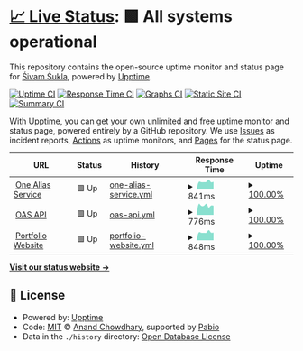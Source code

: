 # [📈 Live Status](https://thanksduck.github.io/oas-uptime): <!--live status--> **🟩 All systems operational**

This repository contains the open-source uptime monitor and status page for [Śivam Śukla](https://thanksduck.github.io/oas-uptime), powered by [Upptime](https://github.com/upptime/upptime).

[![Uptime CI](https://github.com/thanksduck/oas-uptime/workflows/Uptime%20CI/badge.svg)](https://github.com/thanksduck/oas-uptime/actions?query=workflow%3A%22Uptime+CI%22)
[![Response Time CI](https://github.com/thanksduck/oas-uptime/workflows/Response%20Time%20CI/badge.svg)](https://github.com/thanksduck/oas-uptime/actions?query=workflow%3A%22Response+Time+CI%22)
[![Graphs CI](https://github.com/thanksduck/oas-uptime/workflows/Graphs%20CI/badge.svg)](https://github.com/thanksduck/oas-uptime/actions?query=workflow%3A%22Graphs+CI%22)
[![Static Site CI](https://github.com/thanksduck/oas-uptime/workflows/Static%20Site%20CI/badge.svg)](https://github.com/thanksduck/oas-uptime/actions?query=workflow%3A%22Static+Site+CI%22)
[![Summary CI](https://github.com/thanksduck/oas-uptime/workflows/Summary%20CI/badge.svg)](https://github.com/thanksduck/oas-uptime/actions?query=workflow%3A%22Summary+CI%22)

With [Upptime](https://upptime.js.org), you can get your own unlimited and free uptime monitor and status page, powered entirely by a GitHub repository. We use [Issues](https://github.com/thanksduck/oas-uptime/issues) as incident reports, [Actions](https://github.com/thanksduck/oas-uptime/actions) as uptime monitors, and [Pages](https://thanksduck.github.io/oas-uptime) for the status page.

<!--start: status pages-->
<!-- This summary is generated by Upptime (https://github.com/upptime/upptime) -->
<!-- Do not edit this manually, your changes will be overwritten -->
<!-- prettier-ignore -->
| URL | Status | History | Response Time | Uptime |
| --- | ------ | ------- | ------------- | ------ |
| <img alt="" src="https://icons.duckduckgo.com/ip3/1as.in.ico" height="13"> [One Alias Service](https://1as.in) | 🟩 Up | [one-alias-service.yml](https://github.com/thanksduck/oas-uptime/commits/HEAD/history/one-alias-service.yml) | <details><summary><img alt="Response time graph" src="./graphs/one-alias-service/response-time-week.png" height="20"> 841ms</summary><br><a href="https://thanksduck.github.io/oas-uptime/history/one-alias-service"><img alt="Response time 915" src="https://img.shields.io/endpoint?url=https%3A%2F%2Fraw.githubusercontent.com%2Fthanksduck%2Foas-uptime%2FHEAD%2Fapi%2Fone-alias-service%2Fresponse-time.json"></a><br><a href="https://thanksduck.github.io/oas-uptime/history/one-alias-service"><img alt="24-hour response time 1001" src="https://img.shields.io/endpoint?url=https%3A%2F%2Fraw.githubusercontent.com%2Fthanksduck%2Foas-uptime%2FHEAD%2Fapi%2Fone-alias-service%2Fresponse-time-day.json"></a><br><a href="https://thanksduck.github.io/oas-uptime/history/one-alias-service"><img alt="7-day response time 841" src="https://img.shields.io/endpoint?url=https%3A%2F%2Fraw.githubusercontent.com%2Fthanksduck%2Foas-uptime%2FHEAD%2Fapi%2Fone-alias-service%2Fresponse-time-week.json"></a><br><a href="https://thanksduck.github.io/oas-uptime/history/one-alias-service"><img alt="30-day response time 915" src="https://img.shields.io/endpoint?url=https%3A%2F%2Fraw.githubusercontent.com%2Fthanksduck%2Foas-uptime%2FHEAD%2Fapi%2Fone-alias-service%2Fresponse-time-month.json"></a><br><a href="https://thanksduck.github.io/oas-uptime/history/one-alias-service"><img alt="1-year response time 915" src="https://img.shields.io/endpoint?url=https%3A%2F%2Fraw.githubusercontent.com%2Fthanksduck%2Foas-uptime%2FHEAD%2Fapi%2Fone-alias-service%2Fresponse-time-year.json"></a></details> | <details><summary><a href="https://thanksduck.github.io/oas-uptime/history/one-alias-service">100.00%</a></summary><a href="https://thanksduck.github.io/oas-uptime/history/one-alias-service"><img alt="All-time uptime 100.00%" src="https://img.shields.io/endpoint?url=https%3A%2F%2Fraw.githubusercontent.com%2Fthanksduck%2Foas-uptime%2FHEAD%2Fapi%2Fone-alias-service%2Fuptime.json"></a><br><a href="https://thanksduck.github.io/oas-uptime/history/one-alias-service"><img alt="24-hour uptime 100.00%" src="https://img.shields.io/endpoint?url=https%3A%2F%2Fraw.githubusercontent.com%2Fthanksduck%2Foas-uptime%2FHEAD%2Fapi%2Fone-alias-service%2Fuptime-day.json"></a><br><a href="https://thanksduck.github.io/oas-uptime/history/one-alias-service"><img alt="7-day uptime 100.00%" src="https://img.shields.io/endpoint?url=https%3A%2F%2Fraw.githubusercontent.com%2Fthanksduck%2Foas-uptime%2FHEAD%2Fapi%2Fone-alias-service%2Fuptime-week.json"></a><br><a href="https://thanksduck.github.io/oas-uptime/history/one-alias-service"><img alt="30-day uptime 100.00%" src="https://img.shields.io/endpoint?url=https%3A%2F%2Fraw.githubusercontent.com%2Fthanksduck%2Foas-uptime%2FHEAD%2Fapi%2Fone-alias-service%2Fuptime-month.json"></a><br><a href="https://thanksduck.github.io/oas-uptime/history/one-alias-service"><img alt="1-year uptime 100.00%" src="https://img.shields.io/endpoint?url=https%3A%2F%2Fraw.githubusercontent.com%2Fthanksduck%2Foas-uptime%2FHEAD%2Fapi%2Fone-alias-service%2Fuptime-year.json"></a></details>
| <img alt="" src="https://icons.duckduckgo.com/ip3/oas.20032003.xyz.ico" height="13"> [OAS API](https://oas.20032003.xyz/health) | 🟩 Up | [oas-api.yml](https://github.com/thanksduck/oas-uptime/commits/HEAD/history/oas-api.yml) | <details><summary><img alt="Response time graph" src="./graphs/oas-api/response-time-week.png" height="20"> 776ms</summary><br><a href="https://thanksduck.github.io/oas-uptime/history/oas-api"><img alt="Response time 755" src="https://img.shields.io/endpoint?url=https%3A%2F%2Fraw.githubusercontent.com%2Fthanksduck%2Foas-uptime%2FHEAD%2Fapi%2Foas-api%2Fresponse-time.json"></a><br><a href="https://thanksduck.github.io/oas-uptime/history/oas-api"><img alt="24-hour response time 639" src="https://img.shields.io/endpoint?url=https%3A%2F%2Fraw.githubusercontent.com%2Fthanksduck%2Foas-uptime%2FHEAD%2Fapi%2Foas-api%2Fresponse-time-day.json"></a><br><a href="https://thanksduck.github.io/oas-uptime/history/oas-api"><img alt="7-day response time 776" src="https://img.shields.io/endpoint?url=https%3A%2F%2Fraw.githubusercontent.com%2Fthanksduck%2Foas-uptime%2FHEAD%2Fapi%2Foas-api%2Fresponse-time-week.json"></a><br><a href="https://thanksduck.github.io/oas-uptime/history/oas-api"><img alt="30-day response time 755" src="https://img.shields.io/endpoint?url=https%3A%2F%2Fraw.githubusercontent.com%2Fthanksduck%2Foas-uptime%2FHEAD%2Fapi%2Foas-api%2Fresponse-time-month.json"></a><br><a href="https://thanksduck.github.io/oas-uptime/history/oas-api"><img alt="1-year response time 755" src="https://img.shields.io/endpoint?url=https%3A%2F%2Fraw.githubusercontent.com%2Fthanksduck%2Foas-uptime%2FHEAD%2Fapi%2Foas-api%2Fresponse-time-year.json"></a></details> | <details><summary><a href="https://thanksduck.github.io/oas-uptime/history/oas-api">100.00%</a></summary><a href="https://thanksduck.github.io/oas-uptime/history/oas-api"><img alt="All-time uptime 100.00%" src="https://img.shields.io/endpoint?url=https%3A%2F%2Fraw.githubusercontent.com%2Fthanksduck%2Foas-uptime%2FHEAD%2Fapi%2Foas-api%2Fuptime.json"></a><br><a href="https://thanksduck.github.io/oas-uptime/history/oas-api"><img alt="24-hour uptime 100.00%" src="https://img.shields.io/endpoint?url=https%3A%2F%2Fraw.githubusercontent.com%2Fthanksduck%2Foas-uptime%2FHEAD%2Fapi%2Foas-api%2Fuptime-day.json"></a><br><a href="https://thanksduck.github.io/oas-uptime/history/oas-api"><img alt="7-day uptime 100.00%" src="https://img.shields.io/endpoint?url=https%3A%2F%2Fraw.githubusercontent.com%2Fthanksduck%2Foas-uptime%2FHEAD%2Fapi%2Foas-api%2Fuptime-week.json"></a><br><a href="https://thanksduck.github.io/oas-uptime/history/oas-api"><img alt="30-day uptime 100.00%" src="https://img.shields.io/endpoint?url=https%3A%2F%2Fraw.githubusercontent.com%2Fthanksduck%2Foas-uptime%2FHEAD%2Fapi%2Foas-api%2Fuptime-month.json"></a><br><a href="https://thanksduck.github.io/oas-uptime/history/oas-api"><img alt="1-year uptime 100.00%" src="https://img.shields.io/endpoint?url=https%3A%2F%2Fraw.githubusercontent.com%2Fthanksduck%2Foas-uptime%2FHEAD%2Fapi%2Foas-api%2Fuptime-year.json"></a></details>
| <img alt="" src="https://icons.duckduckgo.com/ip3/20032003.xyz.ico" height="13"> [Portfolio Website](https://20032003.xyz) | 🟩 Up | [portfolio-website.yml](https://github.com/thanksduck/oas-uptime/commits/HEAD/history/portfolio-website.yml) | <details><summary><img alt="Response time graph" src="./graphs/portfolio-website/response-time-week.png" height="20"> 848ms</summary><br><a href="https://thanksduck.github.io/oas-uptime/history/portfolio-website"><img alt="Response time 922" src="https://img.shields.io/endpoint?url=https%3A%2F%2Fraw.githubusercontent.com%2Fthanksduck%2Foas-uptime%2FHEAD%2Fapi%2Fportfolio-website%2Fresponse-time.json"></a><br><a href="https://thanksduck.github.io/oas-uptime/history/portfolio-website"><img alt="24-hour response time 970" src="https://img.shields.io/endpoint?url=https%3A%2F%2Fraw.githubusercontent.com%2Fthanksduck%2Foas-uptime%2FHEAD%2Fapi%2Fportfolio-website%2Fresponse-time-day.json"></a><br><a href="https://thanksduck.github.io/oas-uptime/history/portfolio-website"><img alt="7-day response time 848" src="https://img.shields.io/endpoint?url=https%3A%2F%2Fraw.githubusercontent.com%2Fthanksduck%2Foas-uptime%2FHEAD%2Fapi%2Fportfolio-website%2Fresponse-time-week.json"></a><br><a href="https://thanksduck.github.io/oas-uptime/history/portfolio-website"><img alt="30-day response time 922" src="https://img.shields.io/endpoint?url=https%3A%2F%2Fraw.githubusercontent.com%2Fthanksduck%2Foas-uptime%2FHEAD%2Fapi%2Fportfolio-website%2Fresponse-time-month.json"></a><br><a href="https://thanksduck.github.io/oas-uptime/history/portfolio-website"><img alt="1-year response time 922" src="https://img.shields.io/endpoint?url=https%3A%2F%2Fraw.githubusercontent.com%2Fthanksduck%2Foas-uptime%2FHEAD%2Fapi%2Fportfolio-website%2Fresponse-time-year.json"></a></details> | <details><summary><a href="https://thanksduck.github.io/oas-uptime/history/portfolio-website">100.00%</a></summary><a href="https://thanksduck.github.io/oas-uptime/history/portfolio-website"><img alt="All-time uptime 100.00%" src="https://img.shields.io/endpoint?url=https%3A%2F%2Fraw.githubusercontent.com%2Fthanksduck%2Foas-uptime%2FHEAD%2Fapi%2Fportfolio-website%2Fuptime.json"></a><br><a href="https://thanksduck.github.io/oas-uptime/history/portfolio-website"><img alt="24-hour uptime 100.00%" src="https://img.shields.io/endpoint?url=https%3A%2F%2Fraw.githubusercontent.com%2Fthanksduck%2Foas-uptime%2FHEAD%2Fapi%2Fportfolio-website%2Fuptime-day.json"></a><br><a href="https://thanksduck.github.io/oas-uptime/history/portfolio-website"><img alt="7-day uptime 100.00%" src="https://img.shields.io/endpoint?url=https%3A%2F%2Fraw.githubusercontent.com%2Fthanksduck%2Foas-uptime%2FHEAD%2Fapi%2Fportfolio-website%2Fuptime-week.json"></a><br><a href="https://thanksduck.github.io/oas-uptime/history/portfolio-website"><img alt="30-day uptime 100.00%" src="https://img.shields.io/endpoint?url=https%3A%2F%2Fraw.githubusercontent.com%2Fthanksduck%2Foas-uptime%2FHEAD%2Fapi%2Fportfolio-website%2Fuptime-month.json"></a><br><a href="https://thanksduck.github.io/oas-uptime/history/portfolio-website"><img alt="1-year uptime 100.00%" src="https://img.shields.io/endpoint?url=https%3A%2F%2Fraw.githubusercontent.com%2Fthanksduck%2Foas-uptime%2FHEAD%2Fapi%2Fportfolio-website%2Fuptime-year.json"></a></details>

<!--end: status pages-->

[**Visit our status website →**](https://thanksduck.github.io/oas-uptime)

## 📄 License

- Powered by: [Upptime](https://github.com/upptime/upptime)
- Code: [MIT](./LICENSE) © [Anand Chowdhary](https://anandchowdhary.com), supported by [Pabio](https://pabio.com)
- Data in the `./history` directory: [Open Database License](https://opendatacommons.org/licenses/odbl/1-0/)
